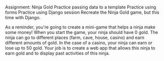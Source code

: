 Assignment: Ninja Gold
Practice passing data to a template
Practice using forms
Practice using Django session
Recreate the Ninja Gold game, but this time with Django.

As a reminder, you're going to create a mini-game that helps a ninja make some money! When you start the game, your ninja should have 0 gold. The ninja can go to different places (farm, cave, house, casino) and earn different amounts of gold. In the case of a casino, your ninja can earn or lose up to 50 gold. Your job is to create a web app that allows this ninja to earn gold and to display past activities of this ninja.